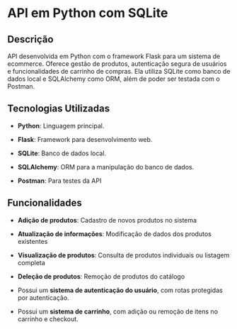 # API em Python com SQLite
## Descrição
API desenvolvida em Python com o framework Flask para um sistema de ecommerce. Oferece gestão de produtos, autenticação segura de usuários e funcionalidades de carrinho de compras. Ela utiliza SQLite como banco de dados local e SQLAlchemy como ORM, além de poder ser testada com o Postman.

## Tecnologias Utilizadas
- **Python**: Linguagem principal.

- **Flask**: Framework para desenvolvimento web.

- **SQLite**: Banco de dados local.

- **SQLAlchemy**: ORM para a manipulação do banco de dados.

- **Postman**: Para testes da API

## Funcionalidades
- **Adição de produtos**: Cadastro de novos produtos no sistema

- **Atualização de informações**: Modificação de dados dos produtos existentes

- **Visualização de produtos**: Consulta de produtos individuais ou listagem completa

- **Deleção de produtos**: Remoção de produtos do catálogo

- Possui um **sistema de autenticação do usuário**, com rotas protegidas por autenticação. 

- Possui um **sistema de carrinho**, com adição ou remoção de itens no carrinho e checkout.



